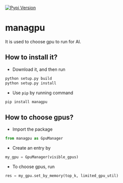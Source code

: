 [![Pypi Version](https://img.shields.io/pypi/v/managpu?color=green)](https://pypi.org/project/managpu/)

# managpu

It is used to choose gpu to run for AI.

## How to install it?
 - Download it, and then run
 
 ```python
python setup.py build
python setup.py install
```
 - Use `pip` by running command
 
```bash
pip install managpu
```

## How to choose gpus?
 - Import the package
 
 ```python
from managpu as GpuManager
```
 - Create an entry by
 
 ```python
my_gpu = GpuManager(visible_gpus)
```
 - To choose gpus, run
 
 ```python
res = my_gpu.set_by_memory(top_k, limited_gpu_util)
```
